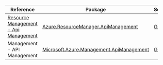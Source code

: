 | Reference | Package | Source |
|---|---|---|
|[Resource Management - Api Management](resourcemanager.apimanagement-readme.md)|[Azure.ResourceManager.ApiManagement](https://www.nuget.org/packages/Azure.ResourceManager.ApiManagement)|[GitHub](https://github.com/Azure/azure-sdk-for-net/blob/main/sdk/apimanagement/Azure.ResourceManager.ApiManagement)|
|Management - API Management|[Microsoft.Azure.Management.ApiManagement](https://www.nuget.org/packages/Microsoft.Azure.Management.ApiManagement)|[GitHub](https://github.com/Azure/azure-sdk-for-net/blob/main/)|
